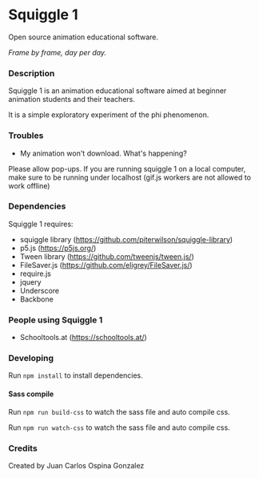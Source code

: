 # Squiggle 1
Open source animation educational software. 

*Frame by frame, day per day.*

### Description

Squiggle 1 is an animation educational software aimed at beginner animation students and their teachers. 

It is a simple exploratory experiment of the phi phenomenon.

### Troubles

* My animation won't download. What's happening?

Please allow pop-ups. If you are running squiggle 1 on a local computer, make sure to be running under localhost (gif.js workers are not allowed to work offline)

### Dependencies

Squiggle 1 requires:

* squiggle library (https://github.com/piterwilson/squiggle-library)
* p5.js (https://p5js.org/)
* Tween library (https://github.com/tweenjs/tween.js/)
* FileSaver.js (https://github.com/eligrey/FileSaver.js/)
* require.js
* jquery
* Underscore
* Backbone

### People using Squiggle 1

* Schooltools.at (https://schooltools.at/)

### Developing
Run `npm install` to install dependencies.

#### Sass compile
Run `npm run build-css` to watch the sass file and auto compile css.

Run `npm run watch-css` to watch the sass file and auto compile css.

### Credits

Created by Juan Carlos Ospina Gonzalez

